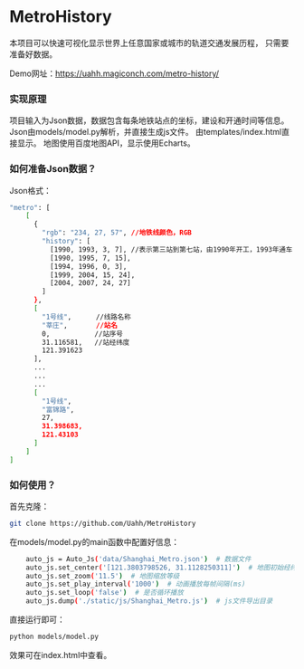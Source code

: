 # MetroHistory
本项目可以快速可视化显示世界上任意国家或城市的轨道交通发展历程，
只需要准备好数据。

Demo网址：https://uahh.magiconch.com/metro-history/



### 实现原理
项目输入为Json数据，数据包含每条地铁站点的坐标，建设和开通时间等信息。
Json由models/model.py解析，并直接生成js文件。
由templates/index.html直接显示。
地图使用百度地图API，显示使用Echarts。

### 如何准备Json数据？
Json格式：
```bash
"metro": [
    [
      {
        "rgb": "234, 27, 57", //地铁线颜色，RGB
        "history": [
          [1990, 1993, 3, 7], //表示第三站到第七站，由1990年开工，1993年通车
          [1990, 1995, 7, 15],
          [1994, 1996, 0, 3],
          [1999, 2004, 15, 24],
          [2004, 2007, 24, 27]
        ]
      },
      [
        "1号线",      //线路名称
        "莘庄",       //站名
        0,           //站序号
        31.116581,   //站经纬度
        121.391623
      ],
      ...
      ...
      ...
      [
        "1号线",
        "富锦路",
        27,
        31.398683,
        121.43103
      ]
    ]
]
```

### 如何使用？
首先克隆：
```bash
git clone https://github.com/Uahh/MetroHistory
```

在models/model.py的main函数中配置好信息：
```bash
    auto_js = Auto_Js('data/Shanghai_Metro.json')  # 数据文件
    auto_js.set_center('[121.3803798526, 31.1128250311]')  # 地图初始经纬坐标
    auto_js.set_zoom('11.5')  # 地图缩放等级
    auto_js.set_play_interval('1000')  # 动画播放每帧间隔(ms)
    auto_js.set_loop('false')  # 是否循环播放
    auto_js.dump('./static/js/Shanghai_Metro.js')  # js文件导出目录 
```
直接运行即可：
```bash
python models/model.py
```
效果可在index.html中查看。
